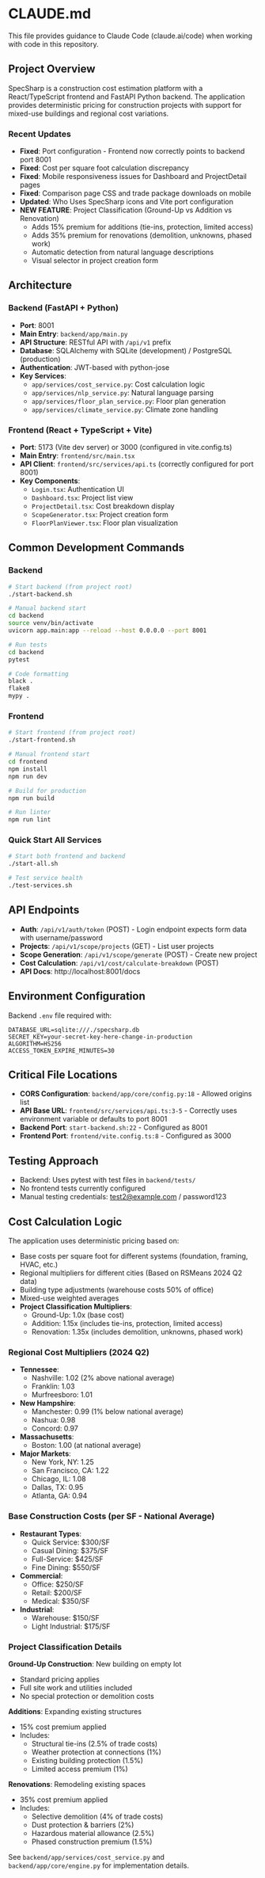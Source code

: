 # CLAUDE.md

This file provides guidance to Claude Code (claude.ai/code) when working with code in this repository.

## Project Overview

SpecSharp is a construction cost estimation platform with a React/TypeScript frontend and FastAPI Python backend. The application provides deterministic pricing for construction projects with support for mixed-use buildings and regional cost variations.

### Recent Updates
- **Fixed**: Port configuration - Frontend now correctly points to backend port 8001
- **Fixed**: Cost per square foot calculation discrepancy 
- **Fixed**: Mobile responsiveness issues for Dashboard and ProjectDetail pages
- **Fixed**: Comparison page CSS and trade package downloads on mobile
- **Updated**: Who Uses SpecSharp icons and Vite port configuration
- **NEW FEATURE**: Project Classification (Ground-Up vs Addition vs Renovation)
  - Adds 15% premium for additions (tie-ins, protection, limited access)
  - Adds 35% premium for renovations (demolition, unknowns, phased work)
  - Automatic detection from natural language descriptions
  - Visual selector in project creation form

## Architecture

### Backend (FastAPI + Python)
- **Port**: 8001
- **Main Entry**: `backend/app/main.py`
- **API Structure**: RESTful API with `/api/v1` prefix
- **Database**: SQLAlchemy with SQLite (development) / PostgreSQL (production)
- **Authentication**: JWT-based with python-jose
- **Key Services**:
  - `app/services/cost_service.py`: Cost calculation logic
  - `app/services/nlp_service.py`: Natural language parsing
  - `app/services/floor_plan_service.py`: Floor plan generation
  - `app/services/climate_service.py`: Climate zone handling

### Frontend (React + TypeScript + Vite)
- **Port**: 5173 (Vite dev server) or 3000 (configured in vite.config.ts)
- **Main Entry**: `frontend/src/main.tsx`
- **API Client**: `frontend/src/services/api.ts` (correctly configured for port 8001)
- **Key Components**:
  - `Login.tsx`: Authentication UI
  - `Dashboard.tsx`: Project list view
  - `ProjectDetail.tsx`: Cost breakdown display
  - `ScopeGenerator.tsx`: Project creation form
  - `FloorPlanViewer.tsx`: Floor plan visualization

## Common Development Commands

### Backend
```bash
# Start backend (from project root)
./start-backend.sh

# Manual backend start
cd backend
source venv/bin/activate
uvicorn app.main:app --reload --host 0.0.0.0 --port 8001

# Run tests
cd backend
pytest

# Code formatting
black .
flake8
mypy .
```

### Frontend
```bash
# Start frontend (from project root)
./start-frontend.sh

# Manual frontend start
cd frontend
npm install
npm run dev

# Build for production
npm run build

# Run linter
npm run lint
```

### Quick Start All Services
```bash
# Start both frontend and backend
./start-all.sh

# Test service health
./test-services.sh
```

## API Endpoints

- **Auth**: `/api/v1/auth/token` (POST) - Login endpoint expects form data with username/password
- **Projects**: `/api/v1/scope/projects` (GET) - List user projects
- **Scope Generation**: `/api/v1/scope/generate` (POST) - Create new project
- **Cost Calculation**: `/api/v1/cost/calculate-breakdown` (POST)
- **API Docs**: http://localhost:8001/docs

## Environment Configuration

Backend `.env` file required with:
```
DATABASE_URL=sqlite:///./specsharp.db
SECRET_KEY=your-secret-key-here-change-in-production
ALGORITHM=HS256
ACCESS_TOKEN_EXPIRE_MINUTES=30
```

## Critical File Locations

- **CORS Configuration**: `backend/app/core/config.py:18` - Allowed origins list
- **API Base URL**: `frontend/src/services/api.ts:3-5` - Correctly uses environment variable or defaults to port 8001
- **Backend Port**: `start-backend.sh:22` - Configured as 8001
- **Frontend Port**: `frontend/vite.config.ts:8` - Configured as 3000

## Testing Approach

- Backend: Uses pytest with test files in `backend/tests/`
- No frontend tests currently configured
- Manual testing credentials: test2@example.com / password123

## Cost Calculation Logic

The application uses deterministic pricing based on:
- Base costs per square foot for different systems (foundation, framing, HVAC, etc.)
- Regional multipliers for different cities (Based on RSMeans 2024 Q2 data)
- Building type adjustments (warehouse costs 50% of office)
- Mixed-use weighted averages
- **Project Classification Multipliers**:
  - Ground-Up: 1.0x (base cost)
  - Addition: 1.15x (includes tie-ins, protection, limited access)
  - Renovation: 1.35x (includes demolition, unknowns, phased work)

### Regional Cost Multipliers (2024 Q2)
- **Tennessee**:
  - Nashville: 1.02 (2% above national average)
  - Franklin: 1.03
  - Murfreesboro: 1.01
- **New Hampshire**:
  - Manchester: 0.99 (1% below national average)
  - Nashua: 0.98
  - Concord: 0.97
- **Massachusetts**:
  - Boston: 1.00 (at national average)
- **Major Markets**:
  - New York, NY: 1.25
  - San Francisco, CA: 1.22
  - Chicago, IL: 1.08
  - Dallas, TX: 0.95
  - Atlanta, GA: 0.94

### Base Construction Costs (per SF - National Average)
- **Restaurant Types**:
  - Quick Service: $300/SF
  - Casual Dining: $375/SF
  - Full-Service: $425/SF
  - Fine Dining: $550/SF
- **Commercial**:
  - Office: $250/SF
  - Retail: $200/SF
  - Medical: $350/SF
- **Industrial**:
  - Warehouse: $150/SF
  - Light Industrial: $175/SF

### Project Classification Details

**Ground-Up Construction**: New building on empty lot
- Standard pricing applies
- Full site work and utilities included
- No special protection or demolition costs

**Additions**: Expanding existing structures
- 15% cost premium applied
- Includes:
  - Structural tie-ins (2.5% of trade costs)
  - Weather protection at connections (1%)
  - Existing building protection (1.5%)
  - Limited access premium (1%)

**Renovations**: Remodeling existing spaces
- 35% cost premium applied
- Includes:
  - Selective demolition (4% of trade costs)
  - Dust protection & barriers (2%)
  - Hazardous material allowance (2.5%)
  - Phased construction premium (1.5%)

See `backend/app/services/cost_service.py` and `backend/app/core/engine.py` for implementation details.